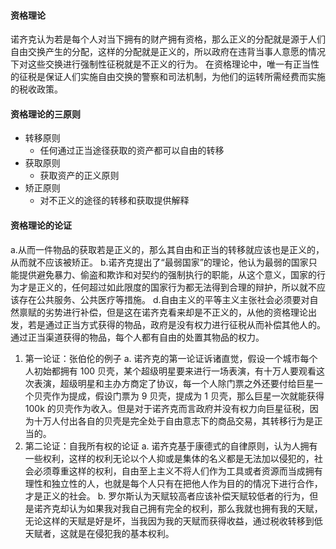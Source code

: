 #### 资格理论
诺齐克认为若是每个人对当下拥有的财产拥有资格，那么正义的分配就是源于人们自由交换产生的分配，这样的分配就是正义的，所以政府在违背当事人意愿的情况下对这些交换进行强制性征税就是不正义的行为。
在资格理论中，唯一有正当性的征税是保证人们实施自由交换的警察和司法机制，为他们的运转所需经费而实施的税收政策。

#### 资格理论的三原则
* 转移原则
  * 任何通过正当途径获取的资产都可以自由的转移
* 获取原则
  * 获取资产的正义原则
* 矫正原则
  * 对不正义的途径的转移和获取提供解释
  
#### 资格理论的论证
a.从而一件物品的获取若是正义的，那么其自由和正当的转移就应该也是正义的，从而就不应该被矫正。
b.诺齐克提出了“最弱国家”的理论，他认为最弱的国家只能提供避免暴力、偷盗和欺诈和对契约的强制执行的职能，从这个意义，国家的行为才是正义的，任何超过如此限度的国家行为都无法得到合理的辩护，所以就不应该存在公共服务、公共医疗等措施。
d.自由主义的平等主义主张社会必须要对自然禀赋的劣势进行补偿，但是这在诺齐克看来却是不正义的，从他的资格理论出发，若是通过正当方式获得的物品，政府是没有权力进行征税从而补偿其他人的。通过正当渠道获得的物品，每个人都有自由的处置其物品的权力。
1. 第一论证：张伯伦的例子
   a. 诺齐克的第一论证诉诸直觉，假设一个城市每个人初始都拥有 100 贝壳，某个超级明星要来进行一场表演，有十万人要观看这次表演，超级明星和主办方商定了协议，每一个人除门票之外还要付给巨星一个贝壳作为提成，假设门票为 9 贝壳，提成为 1 贝壳，那么巨星一次就能获得 100k 的贝壳作为收入。但是对于诺齐克而言政府并没有权力向巨星征税，因为十万人付出各自的贝壳是完全处于自由意志下的商品交易，其转移行为是正当的。
2. 第二论证：自我所有权的论证
   a. 诺齐克基于康德式的自律原则，认为人拥有一些权利，这样的权利无论以个人抑或是集体的名义都是无法加以侵犯的，社会必须尊重这样的权利，自由至上主义不将人们作为工具或者资源而当成拥有理性和独立性的人，也就是每个人只有在把他人作为目的的情况下进行合作，才是正义的社会。
   b. 罗尔斯认为天赋较高者应该补偿天赋较低者的行为，但是诺齐克却认为如果我对我自己拥有完全的权利，那么我就也拥有我的天赋，无论这样的天赋是好是坏，当我因为我的天赋而获得收益，通过税收转移到低天赋者，这就是在侵犯我的基本权利。

